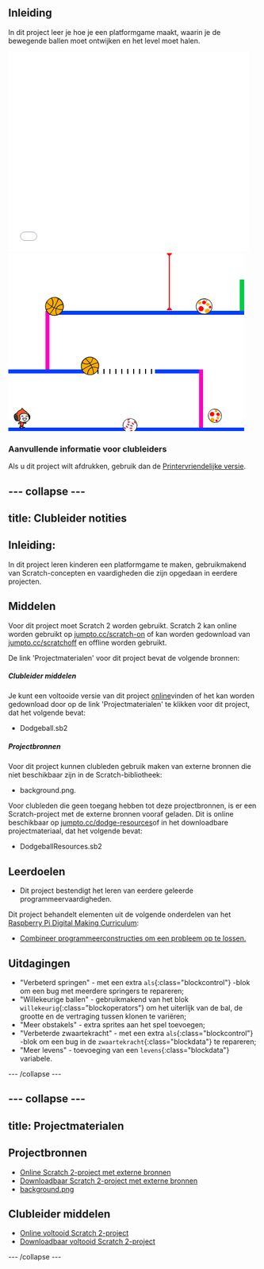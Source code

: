 ## Inleiding

In dit project leer je hoe je een platformgame maakt, waarin je de bewegende ballen moet ontwijken en het level moet halen.

<div class="scratch-preview">
  <iframe allowtransparency="true" width="485" height="402" src="//scratch.mit.edu/projects/embed/217349451/?autostart=false" frameborder="0"></iframe>
  <img src="images/dodge-final.png">
</div>

### Aanvullende informatie voor clubleiders

Als u dit project wilt afdrukken, gebruik dan de [Printervriendelijke versie](https://projects.raspberrypi.org/nl-NL/projects/dodgeball/print).

--- collapse ---
---
title: Clubleider notities
---
## Inleiding:

In dit project leren kinderen een platformgame te maken, gebruikmakend van Scratch-concepten en vaardigheden die zijn opgedaan in eerdere projecten.

## Middelen

Voor dit project moet Scratch 2 worden gebruikt. Scratch 2 kan online worden gebruikt op [jumpto.cc/scratch-on](http://jumpto.cc/scratch-on) of kan worden gedownload van [jumpto.cc/scratchoff](http://jumpto.cc/scratch-off) en offline worden gebruikt.

De link 'Projectmaterialen' voor dit project bevat de volgende bronnen:

##### Clubleider middelen

Je kunt een voltooide versie van dit project [online](https://scratch.mit.edu/projects/217349451/)vinden of het kan worden gedownload door op de link 'Projectmaterialen' te klikken voor dit project, dat het volgende bevat:

* Dodgeball.sb2

##### Projectbronnen

Voor dit project kunnen clubleden gebruik maken van externe bronnen die niet beschikbaar zijn in de Scratch-bibliotheek:

* background.png.

Voor clubleden die geen toegang hebben tot deze projectbronnen, is er een Scratch-project met de externe bronnen vooraf geladen. Dit is online beschikbaar op [jumpto.cc/dodge-resources](http://jumpto.cc/dodge-resources)of in het downloadbare projectmateriaal, dat het volgende bevat:

* DodgeballResources.sb2 

## Leerdoelen

* Dit project bestendigt het leren van eerdere geleerde programmeervaardigheden.

Dit project behandelt elementen uit de volgende onderdelen van het [Raspberry Pi Digital Making Curriculum](http://rpf.io/curriculum):

* [Combineer programmeerconstructies om een ​​probleem op te lossen.](https://www.raspberrypi.org/curriculum/programming/builder)

## Uitdagingen

* "Verbeterd springen" - met een extra `als`{:class="blockcontrol"} -blok om een ​​bug met meerdere springers te repareren;
* "Willekeurige ballen" - gebruikmakend van het blok `willekeurig`{:class="blockoperators"} om het uiterlijk van de bal, de grootte en de vertraging tussen klonen te variëren;
* "Meer obstakels" - extra sprites aan het spel toevoegen;
* "Verbeterde zwaartekracht" - met een extra `als`{:class="blockcontrol"} -blok om een ​​bug in de `zwaartekracht`{:class="blockdata"} te repareren;
* "Meer levens" - toevoeging van een `levens`{:class="blockdata"} variabele.

--- /collapse ---

--- collapse ---
---
title: Projectmaterialen
---

## Projectbronnen

* [Online Scratch 2-project met externe bronnen](http://jumpto.cc/dodge-resources)
* [Downloadbaar Scratch 2-project met externe bronnen](resources/DodgeballResources.sb2)
* [background.png](resources/background.png)

## Clubleider middelen

* [Online voltooid Scratch 2-project](https://scratch.mit.edu/projects/217349451/)
* [Downloadbaar voltooid Scratch 2-project](resources/Dodgeball.sb2)

--- /collapse ---
